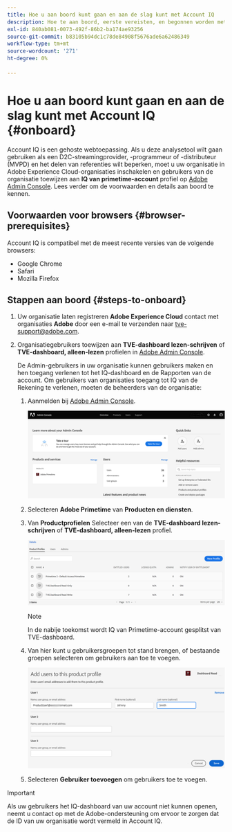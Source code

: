 ```yaml
---
title: Hoe u aan boord kunt gaan en aan de slag kunt met Account IQ
description: Hoe te aan boord, eerste vereisten, en begonnen worden met Rekening IQ.
exl-id: 840ab081-0073-492f-86b2-ba174ae93256
source-git-commit: b83105b94dc1c78de84908f5676ade6a62486349
workflow-type: tm+mt
source-wordcount: '271'
ht-degree: 0%

---
```


# Hoe u aan boord kunt gaan en aan de slag kunt met Account IQ {#onboard}

Account IQ is een gehoste webtoepassing. Als u deze analysetool wilt gaan gebruiken als een D2C-streamingprovider, -programmeur of -distributeur (MVPD) en het delen van referenties wilt beperken, moet u uw organisatie in Adobe Experience Cloud-organisaties inschakelen en gebruikers van de organisatie toewijzen aan **IQ van primetime-account** profiel op [Adobe Admin Console](https://adminconsole.adobe.com/). Lees verder om de voorwaarden en details aan boord te kennen.

## Voorwaarden voor browsers {#browser-prerequisites}

Account IQ is compatibel met de meest recente versies van de volgende browsers:

* Google Chrome
* Safari
* Mozilla Firefox

## Stappen aan boord {#steps-to-onboard}

1. Uw organisatie laten registreren **Adobe Experience Cloud** contact met organisaties **Adobe** door een e-mail te verzenden naar tve-support@adobe.com.

1. Organisatiegebruikers toewijzen aan **TVE-dashboard lezen-schrijven** of **TVE-dashboard, alleen-lezen** profielen in [Adobe Admin Console](https://adminconsole.adobe.com/).

   De Admin-gebruikers in uw organisatie kunnen gebruikers maken en hen toegang verlenen tot het IQ-dashboard en de Rapporten van de account. Om gebruikers van organisaties toegang tot IQ van de Rekening te verlenen, moeten de beheerders van de organisatie:

   1. Aanmelden bij [Adobe Admin Console](https://adminconsole.adobe.com/).


      ![](assets/admin-console.png)

   1. Selecteren **Adobe Primetime** van **Producten en diensten**.

   1. Van **Productprofielen** Selecteer een van de **TVE-dashboard lezen-schrijven** of **TVE-dashboard, alleen-lezen** profiel.

      ![](assets/product-profiles.png)

      >[!NOTE]
      >
      >In de nabije toekomst wordt IQ van Primetime-account gesplitst van TVE-dashboard.

   1. Van hier kunt u gebruikersgroepen tot stand brengen, of bestaande groepen selecteren om gebruikers aan toe te voegen.

      ![](assets/add-users-2profile.png)

   1. Selecteren **Gebruiker toevoegen** om gebruikers toe te voegen.

>[!IMPORTANT]
>
>Als uw gebruikers het IQ-dashboard van uw account niet kunnen openen, neemt u contact op met de Adobe-ondersteuning om ervoor te zorgen dat de ID van uw organisatie wordt vermeld in Account IQ.
